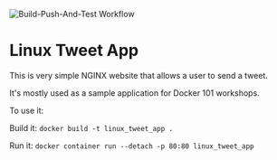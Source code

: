 ![Build-Push-And-Test Workflow](https://github.com/<OWNER>/<REPOSITORY>/actions/workflows/build-push-and-deploy.yml/badge.svg)
# Linux Tweet App

This is very simple NGINX website that allows a user to send a tweet. 

It's mostly used as a sample application for Docker 101 workshops. 

To use it:

Build it:
`docker build -t linux_tweet_app .`

Run it:
`docker container run --detach -p 80:80 linux_tweet_app`
